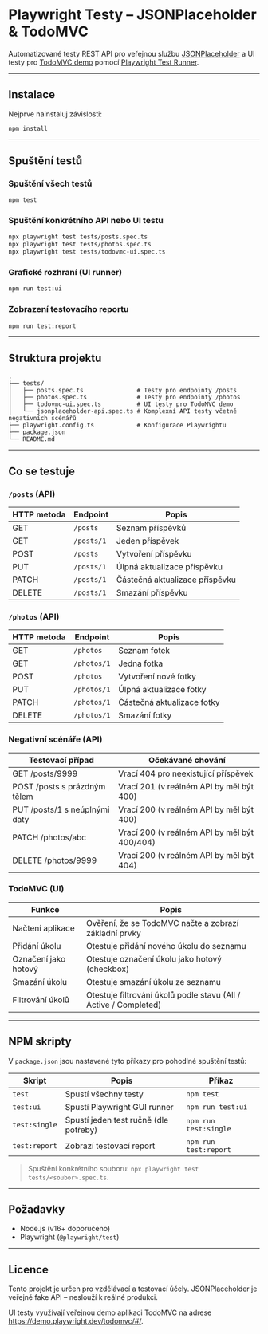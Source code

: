 # Playwright Testy – JSONPlaceholder & TodoMVC

Automatizované testy REST API pro veřejnou službu [JSONPlaceholder](https://jsonplaceholder.typicode.com/) a UI testy pro [TodoMVC demo](https://demo.playwright.dev/todomvc/#/) pomocí [Playwright Test Runner](https://playwright.dev/test).

---

## Instalace

Nejprve nainstaluj závislosti:

```bash
npm install
```

---

## Spuštění testů

### Spuštění všech testů

```bash
npm test
```

### Spuštění konkrétního API nebo UI testu

```bash
npx playwright test tests/posts.spec.ts
npx playwright test tests/photos.spec.ts
npx playwright test tests/todovmc-ui.spec.ts
```

### Grafické rozhraní (UI runner)

```bash
npm run test:ui
```

### Zobrazení testovacího reportu

```bash
npm run test:report
```

---

## Struktura projektu

```
.
├── tests/
│   ├── posts.spec.ts               # Testy pro endpointy /posts
│   ├── photos.spec.ts              # Testy pro endpointy /photos
│   ├── todovmc-ui.spec.ts          # UI testy pro TodoMVC demo
│   └── jsonplaceholder-api.spec.ts # Komplexní API testy včetně negativních scénářů
├── playwright.config.ts            # Konfigurace Playwrightu
├── package.json
└── README.md
```

---

## Co se testuje

### `/posts` (API)

| HTTP metoda | Endpoint   | Popis                          |
| ----------- | ---------- | ------------------------------ |
| GET         | `/posts`   | Seznam příspěvků               |
| GET         | `/posts/1` | Jeden příspěvek                |
| POST        | `/posts`   | Vytvoření příspěvku            |
| PUT         | `/posts/1` | Úlpná aktualizace příspěvku    |
| PATCH       | `/posts/1` | Částečná aktualizace příspěvku |
| DELETE      | `/posts/1` | Smazání příspěvku              |

### `/photos` (API)

| HTTP metoda | Endpoint    | Popis                      |
| ----------- | ----------- | -------------------------- |
| GET         | `/photos`   | Seznam fotek               |
| GET         | `/photos/1` | Jedna fotka                |
| POST        | `/photos`   | Vytvoření nové fotky       |
| PUT         | `/photos/1` | Úlpná aktualizace fotky    |
| PATCH       | `/photos/1` | Částečná aktualizace fotky |
| DELETE      | `/photos/1` | Smazání fotky              |

### Negativní scénáře (API)

| Testovací případ                  | Očekávané chování                                 |
| ----------------------------------| -------------------------------------------------|
| GET /posts/9999                   | Vrací 404 pro neexistující příspěvek              |
| POST /posts s prázdným tělem      | Vrací 201 (v reálném API by měl být 400)          |
| PUT /posts/1 s neúplnými daty     | Vrací 200 (v reálném API by měl být 400)          |
| PATCH /photos/abc                 | Vrací 200 (v reálném API by měl být 400/404)      |
| DELETE /photos/9999               | Vrací 200 (v reálném API by měl být 404)          |

### TodoMVC (UI)

| Funkce                | Popis                                                                 |
|-----------------------|-----------------------------------------------------------------------|
| Načtení aplikace      | Ověření, že se TodoMVC načte a zobrazí základní prvky                 |
| Přidání úkolu         | Otestuje přidání nového úkolu do seznamu                              |
| Označení jako hotový  | Otestuje označení úkolu jako hotový (checkbox)                       |
| Smazání úkolu         | Otestuje smazání úkolu ze seznamu                                     |
| Filtrování úkolů      | Otestuje filtrování úkolů podle stavu (All / Active / Completed)      |

---

## NPM skripty

V `package.json` jsou nastavené tyto příkazy pro pohodlné spuštění testů:

| Skript        | Popis                                 | Příkaz                |
| ------------- | ------------------------------------- | --------------------- |
| `test`        | Spustí všechny testy                  | `npm test`            |
| `test:ui`     | Spustí Playwright GUI runner          | `npm run test:ui`     |
| `test:single` | Spustí jeden test ručně (dle potřeby) | `npm run test:single` |
| `test:report` | Zobrazí testovací report              | `npm run test:report` |

>  Spuštění konkrétního souboru: `npx playwright test tests/<soubor>.spec.ts`.

---

## Požadavky

* Node.js (v16+ doporučeno)
* Playwright (`@playwright/test`)

---

## Licence

Tento projekt je určen pro vzdělávací a testovací účely. JSONPlaceholder je veřejné fake API – neslouží k reálné produkci.

UI testy využívají veřejnou demo aplikaci TodoMVC na adrese https://demo.playwright.dev/todomvc/#/.
